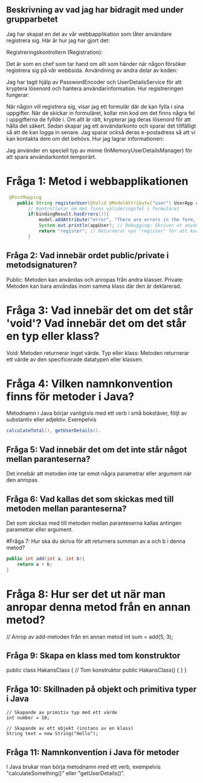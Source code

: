 
## Beskrivning av vad jag har bidragit med under grupparbetet

Jag har skapat en del av vår webbapplikation som låter användare registrera sig. Här är hur jag har gjort det:

Registreringskontrollern (Registration):

Det är som en chef som tar hand om allt som händer när någon försöker registrera sig på vår webbsida.
Användning av andra delar av koden:

Jag har tagit hjälp av PasswordEncoder och UserDetailsService för att kryptera lösenord och hantera användarinformation.
Hur registreringen fungerar:

När någon vill registrera sig, visar jag ett formulär där de kan fylla i sina uppgifter.
När de skickar in formuläret, kollar min kod om det finns några fel i uppgifterna de fyllde i.
Om allt är rätt, krypterar jag deras lösenord för att hålla det säkert.
Sedan skapar jag ett användarkonto och sparar det tillfälligt så att de kan logga in senare.
Jag sparar också deras e-postadress så att vi kan kontakta dem om det behövs.
Hur jag lagrar informationen:

Jag använder en speciell typ av minne (InMemoryUserDetailsManager) för att spara användarkontot temporärt.

# Fråga 1: Metod i webbapplikationen
```java
 @PostMapping
    public String registerUser(@Valid @ModelAttribute("user") UserApp appUser, BindingResult bindingResult, Model model){
        // Kontrollerar om det finns valideringsfel i formuläret
        if(bindingResult.hasErrors()){
            model.addAttribute("error", "There are errors in the form, please correct them");
            System.out.println(appUser); // Debugging: Skriver ut användardetaljerna till konsolen
            return "register"; // Returnerar vyn "register" för att korrigera fel
        }
````
## Fråga 2: Vad innebär ordet public/private i metodsignaturen?

Public: Metoden kan användas och anropas från andra klasser.
Private: Metoden kan bara användas inom samma klass där den är deklarerad.

# Fråga 3: Vad innebär det om det står 'void'? Vad innebär det om det står en typ eller klass?

Void: Metoden returnerar inget värde.
Typ eller klass: Metoden returnerar ett värde av den specificerade datatypen eller klassen.

# Fråga 4: Vilken namnkonvention finns för metoder i Java?

Metodnamn i Java börjar vanligtvis med ett verb i små bokstäver, följt av substantiv eller adjektiv. Exempelvis

```java 
calculateTotal(), getUserDetails().
 ````

## Fråga 5: Vad innebär det om det inte står något mellan paranteserna?

Det innebär att metoden inte tar emot några parametrar eller argument när den anropas.

## Fråga 6: Vad kallas det som skickas med till metoden mellan paranteserna?

Det som skickas med till metoden mellan paranteserna kallas antingen parametrar eller argument.

#Fråga 7: Hur ska du skriva för att returnera summan av a och b i denna metod?
```java
public int add(int a, int b){
    return a + b;
}
````

# Fråga 8: Hur ser det ut när man anropar denna metod från en annan metod?

// Anrop av add-metoden från en annan metod
int sum = add(5, 3);


## Fråga 9: Skapa en klass med tom konstruktor

public class HakansClass {
    // Tom konstruktor
    public HakansClass() {
    }
}


## Fråga 10: Skillnaden på objekt och primitiva typer i Java
```
// Skapande av primitiv typ med ett värde
int number = 10;

// Skapande av ett objekt (instans av en klass)
String text = new String("Hello");
````

## Fråga 11: Namnkonvention i Java för metoder
I Java brukar man börja metodnamn med ett verb, exempelvis "calculateSomething()" eller "getUserDetails()".

